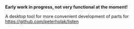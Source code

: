 **Early work in progress, not very functional at the moment!**

A desktop tool for more convenient development of parts for https://github.com/peterholak/listen
